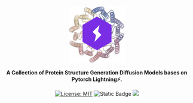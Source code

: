 <div align="center">

<img src="document/img.png" width="150px">

**A Collection of Protein Structure Generation Diffusion Models bases on Pytorch Lightning⚡.**


[![License: MIT](https://img.shields.io/badge/License-MIT-green.svg)](https://opensource.org/licenses/MIT)
![Static Badge](https://img.shields.io/badge/last_commit-May-blue)
![](https://img.shields.io/badge/PRs-Welcome-red)